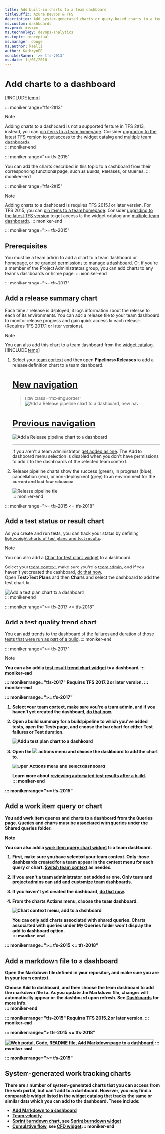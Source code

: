 ```yaml
---
title: Add built-in charts to a team dashboard
titleSuffix: Azure DevOps & TFS
description: Add system-generated charts or query-based charts to a team dashboard in Azure DevOps & Team Foundation Server  
ms.custom: dashboards
ms.prod: devops
ms.technology: devops-analytics
ms.topic: conceptual
ms.manager: douge
ms.author: kaelli
author: KathrynEE
monikerRange: '>= tfs-2013'
ms.date: 11/01/2018
---
```


# Add charts to a dashboard

[!INCLUDE [temp](../../_shared/version-ts-tfs-2015-2016.md)] 


::: moniker range="tfs-2013"
> [!NOTE]   
> Adding charts to a dashboard is not a supported feature in TFS 2013, instead, you can [pin items to a team homepage](team-dashboard.md).  Consider [upgrading to the latest TFS version](https://visualstudio.microsoft.com/downloads/) to get access to the widget catalog and [multiple team dashboards](dashboards.md).  
::: moniker-end

::: moniker range=">= tfs-2015"
<a id="add-charts"></a>

You can add the charts described in this topic to a dashboard from their corresponding functional page, such as Builds, Releases, or Queries. 
::: moniker-end

::: moniker range="tfs-2015"
> [!NOTE]   
> Adding charts to a dashboard is requires TFS 2015.1 or later version. For TFS 2015, you can [pin items to a team homepage](team-dashboard.md).  Consider [upgrading to the latest TFS version](https://visualstudio.microsoft.com/downloads/) to get access to the widget catalog and [multiple team dashboards](dashboards.md).
::: moniker-end

::: moniker range=">= tfs-2015"
## Prerequisites
You must be a team admin to add a chart to a team dashboard or homepage, or be [granted permissions to manage a dashboard](dashboard-permissions.md). Or, if you're a member of the Project Administrators group, you can add charts to any team's dashboards or home page. 
::: moniker-end


<a id="build-history"></a>

<!-- TODO: Confirm that adding a build history widget from Pipelines has been removed -->
<!--

::: moniker range=">= tfs-2015"

## Add a build history chart

Each time a build is run, it logs information about the build, including the run time, errors and warnings, and whether it successfully completed or failed.   

> [!NOTE]  
> You can also add this chart to a team dashboard from the [widget catalog](widget-catalog.md#build-history-widget).  

1. Select your [team context](../../project/navigation/go-to-project-repo.md?toc=/azure/devops/report/toc.json&bc=/azure/devops/report/breadcrumb/toc.json) and then open **Pipelines>Builds** to add a build history chart to a team dashboard. (Requires TFS 2015.1 or later version).  

	![Add a build summary chart to a dashboard](_img/add-chart-build-summary.png)  

	If you aren't a team administrator, [get added as one](../../organizations/settings/add-team-administrator.md). The Add to dashboard menu selection is disabled when you don't have permissions to add it to the dashboards of the selected team context.  

2. Build summary charts look like this:  

	![Add a test plan chart to a dashboard](_img/add-a-dashboard-build-summary.png)  

	Hover over a bar to view build information and run time. Choose a bar to go to the build summary page.   
::: moniker-end
-->

::: moniker range=">= tfs-2017"
<a id="release-summary"></a>
## Add a release summary chart

Each time a release is deployed, it logs information about the release to each of its environments. You can add a release tile to your team dashboard to monitor release progress and gain quick access to each release. (Requires TFS 2017.1 or later versions). 

> [!NOTE]  
> You can also add this chart to a team dashboard from the [widget catalog](widget-catalog.md#release-definition-widget).  
[!INCLUDE [temp](../../_shared/new-navigation.md)]

1. Select your [team context](../../project/navigation/go-to-project-repo.md?toc=/azure/devops/report/toc.json&bc=/azure/devops/report/breadcrumb/toc.json) and then open **Pipelines>Releases** to add a release definition chart to a team dashboard.   

    # [New navigation](#tab/new-nav)
	> [!div class="mx-imgBorder"]  
	> ![Add a Release pipeline chart to a dashboard, new nav](_img/add-charts/add-release-pipeline-to-dashboard-new-nav.png)   

    # [Previous navigation](#tab/previous-nav)
    ![Add a Release pipeline chart to a dashboard](_img/add-cd-release-definition.png)  
    
    ---

	If you aren't a team administrator, [get added as one](../../organizations/settings/add-team-administrator.md). The Add to dashboard menu selection is disabled when you don't have permissions to add it to the dashboards of the selected team context.  

2. Release pipeline charts show the success (green), in progress (blue), cancellation (red), or non-deployment (grey) to an environment for the current and last four releases:  

	![Release pipeline tile](_img/add-cd-release-definition-tile.png)  
::: moniker-end

::: moniker range=">= tfs-2015 <= tfs-2018"
<a id="test-result">  </a>  
## Add a test status or result chart  

As you create and run tests, you can track your status by defining [lightweight charts of test plans and test results](../../test/track-test-status.md).  

>[!NOTE]  
>You can also add a [Chart for test plans widget](widget-catalog.md#chart-test-plan-widget) to a dashboard. 

Select your [team context](../../project/navigation/go-to-project-repo.md?toc=/azure/devops/report/toc.json&bc=/azure/devops/report/breadcrumb/toc.json), make sure you're a [team admin](../../organizations/settings/add-team-administrator.md), and if you haven't yet created the dashboard, [do that now](dashboards.md).  
Open **Test>Test Plans** and then **Charts** and select the dashboard to add the test chart to.  

![Add a test plan chart to a dashboard](_img/add-a-chart-test-plan.png)  
::: moniker-end


::: moniker range=">= tfs-2017 <= tfs-2018"
<a id="test-quality"></a>  
## Add a test quality trend chart   

You can add trends to the dashboard of the failures and duration of those [tests that were run as part of a build](../../pipelines/test/getting-started-with-continuous-testing.md).
::: moniker-end

::: moniker range=">= tfs-2017"
>[!NOTE]  
><b>You can also add a [test result trend chart widget](widget-catalog.md#test-results-widget) to a dashboard. 
::: moniker-end

::: moniker range="tfs-2017"
Requires TFS 2017.2 or later version. 
::: moniker-end


::: moniker range=">= tfs-2017"
1. Select your [team context](../../project/navigation/go-to-project-repo.md?toc=/azure/devops/report/toc.json&bc=/azure/devops/report/breadcrumb/toc.json), make sure you're a [team admin](../../organizations/settings/add-team-administrator.md), and if you haven't yet created the dashboard, [do that now](dashboards.md).  

2. Open a build summary for a build pipeline to which you've added tests, open the Tests page, and choose the bar chart for either Test failures or Test duration.    

	![Add a test plan chart to a dashboard](_img/add-chart-test-quality.png)  

3. Open the ![ ](_img/icons/actions-icon.png) actions menu and choose the dashboard to add the chart to.  

	![Open Actions menu and select dashboard](_img/add-chart-test-failures.png)  

	Learn more about [reviewing automated test results after a build](../../pipelines/test/review-continuous-test-results-after-build.md).  
::: moniker-end

::: moniker range=">= tfs-2015"
<a id="work-item-query"></a>
## Add a work item query or chart  

You add work item queries and charts to a dashboard from the Queries page. Queries and charts must be associated with queries under the Shared queries folder.  

>[!NOTE]  
><b>You can also add a [work item query chart widget](widget-catalog.md#build-history-widget) to a team dashboard.  

1. First, make sure you have selected your team context. Only those dashboards created for a team appear in the context menu for each query or chart. [Switch team context](../../project/navigation/go-to-project-repo.md?toc=/azure/devops/report/toc.json&bc=/azure/devops/report/breadcrumb/toc.json) as needed.  

2. If you aren't a team administrator, [get added as one](../../organizations/settings/add-team-administrator.md). Only team and project admins can add and customize team dashboards.  

3. If you haven't yet created the dashboard, [do that now](dashboards.md).  

4. From the charts Actions menu, choose the team dashboard.  

	![Chart context menu, add to a dashboard](_img/pin-chart-to-a-dashboard.png)  

	You can only add charts associated with shared queries. Charts associated with queries under My Queries folder won't display the add to dashboard option.  
::: moniker-end


::: moniker range=">= tfs-2015 <= tfs-2018"
<a id="add-to-dashboard">  </a>

## Add a markdown file to a dashboard  
Open the Markdown file defined in your repository and make sure you are in your team context. 

Choose **Add to dashboard**, and then choose the team dashboard to add the markdown file to. As you update the Markdown file, changes will automatically appear on the dashboard upon refresh. See [Dashboards](dashboards.md) for more info.  
::: moniker-end

::: moniker range="tfs-2015"
Requires TFS 2015.2 or later version. 
::: moniker-end

::: moniker range="> tfs-2015 <= tfs-2018"
<!-- TODO: Update image - I don't think this is supported for latest version-->
<img src="../../project/wiki/_img/markdown-guidance/markdown-add-file-to-dashboard.png" alt="Web portal, Code, README file, Add Markdown page to a dashboard" style="border: 2px solid #C3C3C3;" />
::: moniker-end

::: moniker range=">= tfs-2015"
## System-generated work tracking charts 
There are a number of system-generated charts that you can access from the web portal, but can't add to a dashboard. However, you may find a comparable widget listed in the [widget catalog](widget-catalog.md) that tracks the same or similar data which you can add to the dashboard. These include: 

- [Add Markdown to a dashboard](add-markdown-to-dashboard.md)
- [Team velocity](../guidance/team-velocity.md)
- [Sprint burndown chart](../../boards/sprints/sprint-burndown.md), see [Sprint burndown widget](widget-catalog.md#sprint-burndown-widget)
- [Cumulative flow](../guidance/cumulative-flow.md), see [CFD widget](widget-catalog.md#cfd-widget)
::: moniker-end
